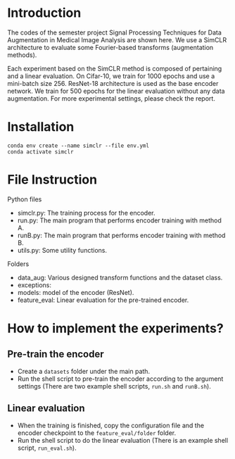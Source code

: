 # Introduction
The codes of the semester project Signal Processing Techniques for Data Augmentation in Medical Image Analysis are shown here.
We use a SimCLR architecture to evaluate some Fourier-based transforms (augmentation methods).

Each experiment based on the SimCLR method is composed of pertaining and a linear evaluation. On Cifar-10,
we train for 1000 epochs and use a mini-batch size 256. ResNet-18 architecture is used as the base encoder network. We train for 500 epochs for the linear evaluation without any data augmentation. For more experimental settings, please check the report.
# Installation
    conda env create --name simclr --file env.yml  
    conda activate simclr


# File Instruction
Python files 
* simclr.py: The training process for the encoder.
* run.py: The main program that performs encoder training with method A.
* runB.py: The main program that performs encoder training with method B.
* utils.py: Some utility functions. 


Folders
* data_aug: Various designed transform functions and the dataset class.
* exceptions: 
* models: model of the encoder (ResNet).
* feature_eval: Linear evaluation for the pre-trained encoder.

# How to implement the experiments?
## Pre-train the encoder
* Create a `datasets` folder under the main path. 
* Run the shell script to pre-train the encoder according to the argument settings (There are two example shell scripts, `run.sh` and `runB.sh`).
## Linear evaluation
* When the training is finished, copy the configuration file and the encoder checkpoint to the `feature_eval/folder` folder.
* Run the shell script to do the linear evaluation (There is an example shell script, `run_eval.sh`).

